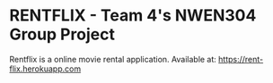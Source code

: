 

# RENTFLIX - Team 4's NWEN304 Group Project

Rentflix is a online movie rental application. Available at: https://rent-flix.herokuapp.com




